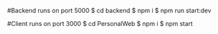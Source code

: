 #Backend runs on port 5000
$ cd backend 
$ npm i
$ npm run start:dev


#Client runs on port 3000
$ cd PersonalWeb
$ npm i
$ npm start
